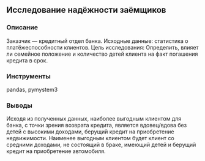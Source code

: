 ﻿## Исследование надёжности заёмщиков


### Описание

Заказчик — кредитный отдел банка. Исходные данные: статистика о платёжеспособности клиентов.
Цель исследования: Определить, влияет ли семейное положение и количество детей клиента на факт погашения кредита в срок. 


### Инструменты

pandas, pymystem3


### Выводы

Исходя из полученных данных, наиболее выгодным клиентом для банка, с точки зрения возврата кредита, является вдовец/вдова без детей с высокими доходами, берущий кредит на приобретение недвижимости. 
Наименее выгодным клиентом будет клиент со средними доходами, не состоящий в браке, имеющий детей и берущий кредит на приобретение автомобиля.
